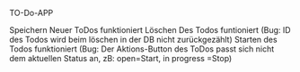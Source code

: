 TO-Do-APP

Speichern Neuer ToDos funktioniert
Löschen Des Todos funtioniert (Bug: ID des Todos wird beim löschen in der DB nicht zurückgezählt)
Starten des Todos funktioniert (Bug: Der Aktions-Button des ToDos passt sich nicht dem aktuellen Status an, zB: open=Start, in progress =Stop)